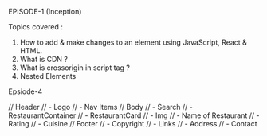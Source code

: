 EPISODE-1 (Inception)

Topics covered : 

1. How to add & make changes to an element using JavaScript, React & HTML.
2. What is CDN ?
3. What is crossorigin in script tag ?
4. Nested Elements 

Epsiode-4 

// Header
// - Logo
// - Nav Items
// Body
// - Search
// - RestaurantContainer
// - RestaurantCard
//   - Img
//   - Name of Restaurant
//   - Rating
//   - Cuisine
// Footer
// - Copyright
// - Links
// - Address
// - Contact